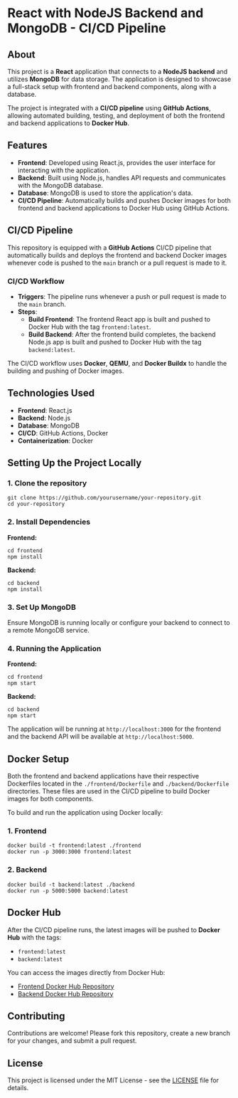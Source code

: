 <!DOCTYPE html>
<body>
  <h1>React with NodeJS Backend and MongoDB - CI/CD Pipeline</h1>

  <h2>About</h2>
  <p>
    This project is a <strong>React</strong> application that connects to a <strong>NodeJS backend</strong> and utilizes <strong>MongoDB</strong> for data storage. The application is designed to showcase a full-stack setup with frontend and backend components, along with a database.
  </p>
  <p>
    The project is integrated with a <strong>CI/CD pipeline</strong> using <strong>GitHub Actions</strong>, allowing automated building, testing, and deployment of both the frontend and backend applications to <strong>Docker Hub</strong>.
  </p>

  <h2>Features</h2>
  <ul>
    <li><strong>Frontend</strong>: Developed using React.js, provides the user interface for interacting with the application.</li>
    <li><strong>Backend</strong>: Built using Node.js, handles API requests and communicates with the MongoDB database.</li>
    <li><strong>Database</strong>: MongoDB is used to store the application's data.</li>
    <li><strong>CI/CD Pipeline</strong>: Automatically builds and pushes Docker images for both frontend and backend applications to Docker Hub using GitHub Actions.</li>
  </ul>

  <h2>CI/CD Pipeline</h2>
  <p>This repository is equipped with a <strong>GitHub Actions</strong> CI/CD pipeline that automatically builds and deploys the frontend and backend Docker images whenever code is pushed to the <code>main</code> branch or a pull request is made to it.</p>

  <h3>CI/CD Workflow</h3>
  <ul>
    <li><strong>Triggers</strong>: The pipeline runs whenever a push or pull request is made to the <code>main</code> branch.</li>
    <li><strong>Steps</strong>:
      <ul>
        <li><strong>Build Frontend</strong>: The frontend React app is built and pushed to Docker Hub with the tag <code>frontend:latest</code>.</li>
        <li><strong>Build Backend</strong>: After the frontend build completes, the backend Node.js app is built and pushed to Docker Hub with the tag <code>backend:latest</code>.</li>
      </ul>
    </li>
  </ul>
  <p>The CI/CD workflow uses <strong>Docker</strong>, <strong>QEMU</strong>, and <strong>Docker Buildx</strong> to handle the building and pushing of Docker images.</p>

  <h2>Technologies Used</h2>
  <ul>
    <li><strong>Frontend</strong>: React.js</li>
    <li><strong>Backend</strong>: Node.js</li>
    <li><strong>Database</strong>: MongoDB</li>
    <li><strong>CI/CD</strong>: GitHub Actions, Docker</li>
    <li><strong>Containerization</strong>: Docker</li>
  </ul>

  <h2>Setting Up the Project Locally</h2>
  <h3>1. Clone the repository</h3>
  <pre><code>git clone https://github.com/yourusername/your-repository.git
cd your-repository</code></pre>

  <h3>2. Install Dependencies</h3>
  <p><strong>Frontend:</strong></p>
  <pre><code>cd frontend
npm install</code></pre>
  <p><strong>Backend:</strong></p>
  <pre><code>cd backend
npm install</code></pre>

  <h3>3. Set Up MongoDB</h3>
  <p>Ensure MongoDB is running locally or configure your backend to connect to a remote MongoDB service.</p>

  <h3>4. Running the Application</h3>
  <p><strong>Frontend:</strong></p>
  <pre><code>cd frontend
npm start</code></pre>
  <p><strong>Backend:</strong></p>
  <pre><code>cd backend
npm start</code></pre>
  <p>The application will be running at <code>http://localhost:3000</code> for the frontend and the backend API will be available at <code>http://localhost:5000</code>.</p>

  <h2>Docker Setup</h2>
  <p>Both the frontend and backend applications have their respective Dockerfiles located in the <code>./frontend/Dockerfile</code> and <code>./backend/Dockerfile</code> directories. These files are used in the CI/CD pipeline to build Docker images for both components.</p>
  <p>To build and run the application using Docker locally:</p>
  <h3>1. Frontend</h3>
  <pre><code>docker build -t frontend:latest ./frontend
docker run -p 3000:3000 frontend:latest</code></pre>
  <h3>2. Backend</h3>
  <pre><code>docker build -t backend:latest ./backend
docker run -p 5000:5000 backend:latest</code></pre>

  <h2>Docker Hub</h2>
  <p>After the CI/CD pipeline runs, the latest images will be pushed to <strong>Docker Hub</strong> with the tags:</p>
  <ul>
    <li><code>frontend:latest</code></li>
    <li><code>backend:latest</code></li>
  </ul>
  <p>You can access the images directly from Docker Hub:</p>
  <ul>
    <li><a href="https://hub.docker.com/r/svetoslavds/frontend" target="_blank">Frontend Docker Hub Repository</a></li>
    <li><a href="https://hub.docker.com/r/svetoslavds/backend" target="_blank">Backend Docker Hub Repository</a></li>
  </ul>

  <h2>Contributing</h2>
  <p>Contributions are welcome! Please fork this repository, create a new branch for your changes, and submit a pull request.</p>

  <h2>License</h2>
  <p>This project is licensed under the MIT License - see the <a href="LICENSE" target="_blank">LICENSE</a> file for details.</p>

</body>
</html>
